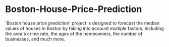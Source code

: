 # Boston-House-Price-Prediction
'Boston house price prediction' project is designed to forecast the median values of houses in Boston by taking into account multiple factors, including the area's crime rate, the ages of the homeowners, the number of businesses, and much more.
